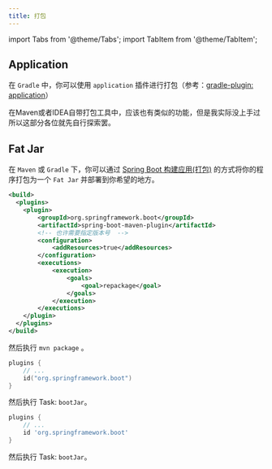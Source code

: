 ```yaml
---
title: 打包
---
```


import Tabs from '@theme/Tabs';
import TabItem from '@theme/TabItem';

## Application

在 `Gradle` 中，你可以使用 `application` 插件进行打包（参考：[gradle-plugin: application](https://docs.gradle.org/current/userguide/application_plugin.html#header)）

在Maven或者IDEA自带打包工具中，应该也有类似的功能，但是我实际没上手过所以这部分各位就先自行探索罢。

## Fat Jar
在 `Maven` 或 `Gradle` 下，你可以通过 [Spring Boot 构建应用(打包)](https://spring.io/guides/gs/spring-boot/) 的方式将你的程序打包为一个 `Fat Jar` 并部署到你希望的地方。

<Tabs groupId="build-tool">
<TabItem value="Maven" default>

```xml title=pom.xml
<build>
  <plugins>
  	<plugin>
    	<groupId>org.springframework.boot</groupId>
    	<artifactId>spring-boot-maven-plugin</artifactId>
    	<!-- 也许需要指定版本号  -->
    	<configuration>
            <addResources>true</addResources>
    	</configuration>
    	<executions>
            <execution>
                <goals>
                    <goal>repackage</goal>
                </goals>
            </execution>
        </executions>
    </plugin>
  </plugins>
</build>
```

然后执行 `mvn package` 。

</TabItem>
<TabItem value="Gradle Kotlin DSL">

```kotlin title=gradle.build.kts
plugins {
    // ...
    id("org.springframework.boot")
}
```

然后执行 Task: `bootJar`。

</TabItem>
<TabItem value="Gradle Groovy">

```groovy title=gradle.build
plugins {
    // ...
    id 'org.springframework.boot'
}
```

然后执行 Task: `bootJar`。

</TabItem>
</Tabs>
